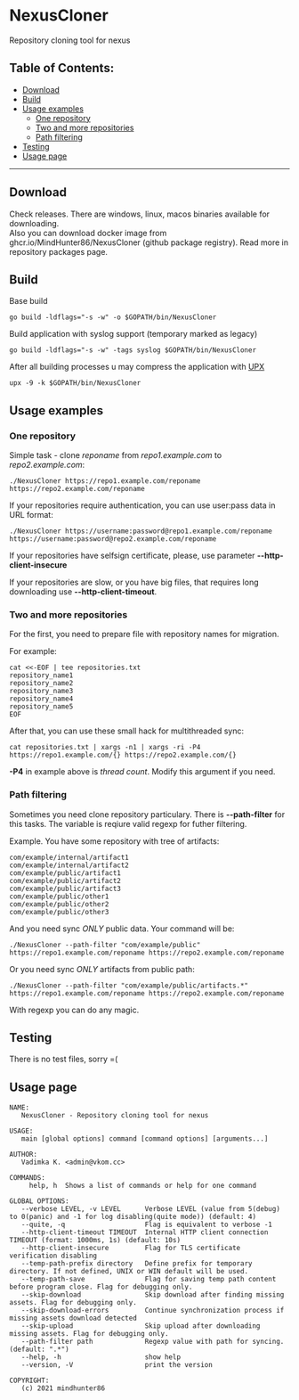 # NexusCloner
Repository cloning tool for nexus

## Table of Contents:
- [Download](#download)
- [Build](#build)
- [Usage examples](#usage-examples)
   - [One repository](#one-repository)
   - [Two and more repositories](#two-and-more-repositories)
   - [Path filtering](#path-filtering)
- [Testing](#testing)
- [Usage page](#usage-page)

----

## Download
Check releases. There are windows, linux, macos binaries available for downloading.  
Also you can download docker image from ghcr.io/MindHunter86/NexusCloner (github package registry). Read more in repository packages page.

## Build
Base build
```
go build -ldflags="-s -w" -o $GOPATH/bin/NexusCloner
```

Build application with syslog support (temporary marked as legacy)
```
go build -ldflags="-s -w" -tags syslog $GOPATH/bin/NexusCloner
```

After all building processes u may compress the application with [UPX](https://upx.github.io/)
```
upx -9 -k $GOPATH/bin/NexusCloner
```

## Usage examples
### One repository
Simple task - clone *reponame* from *repo1.example.com* to *repo2.example.com*:
```
./NexusCloner https://repo1.example.com/reponame https://repo2.example.com/reponame
```

If your repositories require authentication, you can use user:pass data in URL format:
```
./NexusCloner https://username:password@repo1.example.com/reponame https://username:password@repo2.example.com/reponame
```

If your repositories have selfsign certificate, please, use parameter **--http-client-insecure**
  
If your repositories are slow, or you have big files, that requires long downloading use **--http-client-timeout**.


### Two and more repositories
For the first, you need to prepare file with repository names for migration.
  
For example:
```
cat <<-EOF | tee repositories.txt
repository_name1
repository_name2
repository_name3
repository_name4
repository_name5
EOF
```


After that, you can use these small hack for multithreaded sync:
```
cat repositories.txt | xargs -n1 | xargs -ri -P4 https://repo1.example.com/{} https://repo2.example.com/{}
```
  
**-P4** in example above is *thread count*. Modify this argument if you need.


### Path filtering
Sometimes you need clone repository particulary. There is **--path-filter** for this tasks. The variable is reqiure valid regexp for futher filtering.
  
Example. You have some repository with tree of artifacts:
```
com/example/internal/artifact1
com/example/internal/artifact2
com/example/public/artifact1
com/example/public/artifact2
com/example/public/artifact3
com/example/public/other1
com/example/public/other2
com/example/public/other3
```

And you need sync *ONLY* public data. Your command will be:
```
./NexusCloner --path-filter "com/example/public" https://repo1.example.com/reponame https://repo2.example.com/reponame
```

Or you need sync *ONLY* artifacts from public path:
```
./NexusCloner --path-filter "com/example/public/artifacts.*" https://repo1.example.com/reponame https://repo2.example.com/reponame
```
  
With regexp you can do any magic.


## Testing
There is no test files, sorry =(

## Usage page

```
NAME:
   NexusCloner - Repository cloning tool for nexus

USAGE:
   main [global options] command [command options] [arguments...]

AUTHOR:
   Vadimka K. <admin@vkom.cc>

COMMANDS:
     help, h  Shows a list of commands or help for one command

GLOBAL OPTIONS:
   --verbose LEVEL, -v LEVEL      Verbose LEVEL (value from 5(debug) to 0(panic) and -1 for log disabling(quite mode)) (default: 4)
   --quite, -q                    Flag is equivalent to verbose -1
   --http-client-timeout TIMEOUT  Internal HTTP client connection TIMEOUT (format: 1000ms, 1s) (default: 10s)
   --http-client-insecure         Flag for TLS certificate verification disabling
   --temp-path-prefix directory   Define prefix for temporary directory. If not defined, UNIX or WIN default will be used.
   --temp-path-save               Flag for saving temp path content before program close. Flag for debugging only.
   --skip-download                Skip download after finding missing assets. Flag for debugging only.
   --skip-download-errors         Continue synchronization process if missing assets download detected
   --skip-upload                  Skip upload after downloading missing assets. Flag for debugging only.
   --path-filter path             Regexp value with path for syncing. (default: ".*")
   --help, -h                     show help
   --version, -V                  print the version

COPYRIGHT:
   (c) 2021 mindhunter86
```
